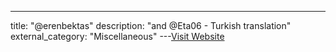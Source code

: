 ---
title: "@erenbektas"
description: "and @Eta06  - Turkish translation"
external_category: "Miscellaneous"
---[Visit Website](https://github.com/erenbektas)


